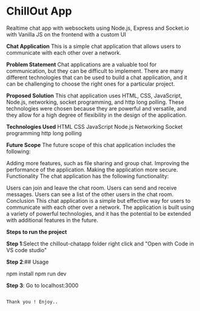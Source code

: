 # ChillOut App
Realtime chat app with websockets using Node.js, Express and Socket.io with Vanilla JS on the frontend with a custom UI

**Chat Application**
This is a simple chat application that allows users to communicate with each other over a network.

**Problem Statement**
Chat applications are a valuable tool for communication, but they can be difficult to implement. There are many different technologies that can be used to build a chat application, and it can be challenging to choose the right ones for a particular project.

**Proposed Solution**
This chat application uses HTML, CSS, JavaScript, Node.js, networking, socket programming, and http long polling. These technologies were chosen because they are powerful and versatile, and they allow for a high degree of flexibility in the design of the application.

**Technologies Used**
HTML
CSS
JavaScript
Node.js
Networking
Socket programming
http long polling

**Future Scope**
The future scope of this chat application includes the following:

Adding more features, such as file sharing and group chat.
Improving the performance of the application.
Making the application more secure.
Functionality
The chat application has the following functionality:

Users can join and leave the chat room.
Users can send and receive messages.
Users can see a list of the other users in the chat room.
Conclusion
This chat application is a simple but effective way for users to communicate with each other over a network. The application is built using a variety of powerful technologies, and it has the potential to be extended with additional features in the future.



**Steps to run the project**

**Step 1**:Select the chillout-chatapp folder right click and 
       "Open with Code in VS code studio"

**Step 2**:## Usage

npm install
npm run dev

**Step 3**:
Go to localhost:3000
```

Thank you ! Enjoy..


